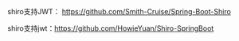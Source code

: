 shiro支持JWT：
<https://github.com/Smith-Cruise/Spring-Boot-Shiro>

shiro支持jwt：<https://github.com/HowieYuan/Shiro-SpringBoot>